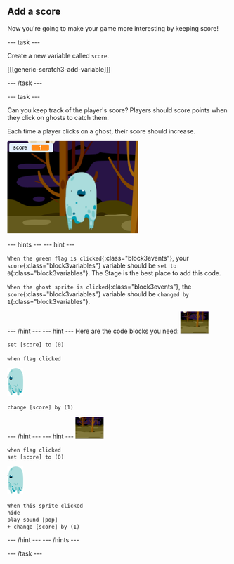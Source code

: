 ## Add a score

Now you're going to make your game more interesting by keeping score!

--- task ---

Create a new variable called `score`.

[[[generic-scratch3-add-variable]]]

--- /task ---

--- task ---

Can you keep track of the player's score? Players should score points when they click on ghosts to catch them.

Each time a player clicks on a ghost, their score should increase.

![Increasing score](images/ghost-score-test.png)

--- hints ---
--- hint ---

`When the green flag is clicked`{:class="block3events"}, your `score`{:class="block3variables"} variable should be `set to 0`{:class="block3variables"}. The Stage is the best place to add this code.

`When the ghost sprite is clicked`{:class="block3events"}, the `score`{:class="block3variables"} variable should be `changed by 1`{:class="block3variables"}.

--- /hint ---
--- hint ---
Here are the code blocks you need:
![backdrop icon](images/ghost-backdrop.png)
```blocks3
set [score] to (0)

when flag clicked
```

![ghost-sprite](images/ghost-sprite.png)
```blocks3
change [score] by (1)
```
--- /hint ---
--- hint ---
![backdrop icon](images/ghost-backdrop.png)

```blocks3
when flag clicked
set [score] to (0)
```
![ghost-sprite](images/ghost-sprite.png)
```blocks3
When this sprite clicked
hide
play sound [pop]
+ change [score] by (1)
```
--- /hint ---
--- /hints ---

--- /task ---
